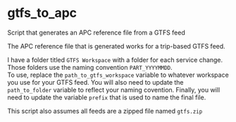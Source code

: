 # gtfs_to_apc
Script that generates an APC reference file from a GTFS feed

The APC reference file that is generated works for a trip-based GTFS feed. </br>

I have a folder titled `GTFS Workspace` with a folder for each service change. Those folders use the naming convention `PART_YYYYMMDD`. </br>
To use, replace the `path_to_gtfs_workspace` variable to whatever workspace you use for your GTFS feed.
You will also need to update the `path_to_folder` variable to reflect your naming covention.
Finally, you will need to update the variable `prefix` that is used to name the final file.

This script also assumes all feeds are a zipped file named `gtfs.zip`
